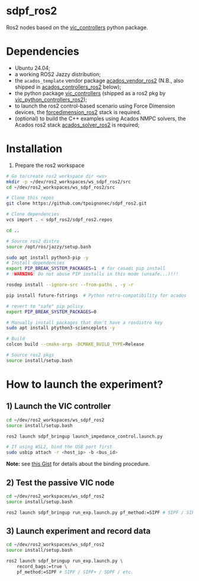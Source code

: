 # sdpf_ros2
Ros2 nodes based on the [vic_controllers](https://github.com/tpoignonec/vic_python_controllers) python package.

# Dependencies

- Ubuntu 24.04;
- a working ROS2 Jazzy distribution;
- the `acados_template` vendor package [acados_vendor_ros2](https://github.com/tpoignonec/acados_vendor_ros2.git) (N.B., also shipped in [acados_controllers_ros2](https://github.com/tpoignonec/acados_controllers_ros2.git) below);
- the python package [vic_controllers](https://github.com/tpoignonec/vic_python_controllers.git) (shipped as a ros2 pkg by [vic_python_controllers_ros2](https://github.com/tpoignonec/vic_python_controllers_ros2.git));
- to launch the ros2 control-based scenario using Force Dimension devices, the [forcedimension_ros2](https://github.com/ICube-Robotics/forcedimension_ros2.git) stack is required.
- (optional) to build the C++ examples using Acados NMPC solvers, the Acados ros2 stack [acados_solver_ros2](https://github.com/ICube-Robotics/acados_solver_ros2.git) is required;

# Installation

1) Prepare the ros2 workspace


```bash
# Go to/create ros2 workspace dir <ws>
mkdir -p ~/dev/ros2_workspaces/ws_sdpf_ros2/src
cd ~/dev/ros2_workspaces/ws_sdpf_ros2/src

# Clone this repos
git clone https://github.com/tpoignonec/sdpf_ros2.git

# Clone dependencies
vcs import . < sdpf_ros2/sdpf_ros2.repos

cd ..
```

```bash
# Source ros2 distro
source /opt/ros/jazzy/setup.bash

sudo apt install python3-pip -y
# Install dependencies
export PIP_BREAK_SYSTEM_PACKAGES=1  # for casadi pip install
# !WARNING! Do not abuse PIP installs in this mode (unsafe...)!!!

rosdep install --ignore-src --from-paths . -y -r

pip install future-fstrings  # Python retro-compatibility for acados

# revert to "safe" pip policy
export PIP_BREAK_SYSTEM_PACKAGES=0

# Manually install packages that don't have a rosdistro key
sudo apt install ptython3-scienceplots -y

# Build
colcon build --cmake-args -DCMAKE_BUILD_TYPE=Release
```

```bash
# Source ros2 pkgs
source install/setup.bash
```

# How to launch the experiment?

## 1) Launch the VIC controller

```bash
cd ~/dev/ros2_workspaces/ws_sdpf_ros2
source install/setup.bash

ros2 launch sdpf_bringup launch_impedance_control.launch.py
```

```bash
# If using WSL2, bind the USB port first
sudo usbip attach -r <host_ip> -b <bus_id>
```
__Note:__ see [this Gist](https://gist.github.com/tpoignonec/762a108b25a460eb98e0d05412f4da18) for details about the binding procedure.

## 2) Test the passive VIC node


```bash
cd ~/dev/ros2_workspaces/ws_sdpf_ros2
source install/setup.bash

ros2 launch sdpf_bringup run_exp.launch.py pf_method:=SIPF # SIPF / SIPF+ / SDPF / etc.
```

## 3) Launch experiment and record data

```bash
cd ~/dev/ros2_workspaces/ws_sdpf_ros2
source install/setup.bash

ros2 launch sdpf_bringup run_exp.launch.py \
    record_bags:=true \
    pf_method:=SIPF # SIPF / SIPF+ / SDPF / etc.
```
